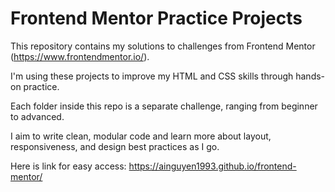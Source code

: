 # Frontend Mentor Practice Projects

This repository contains my solutions to challenges from Frontend Mentor (https://www.frontendmentor.io/).  

I'm using these projects to improve my HTML and CSS skills through hands-on practice.

Each folder inside this repo is a separate challenge, ranging from beginner to advanced.  

I aim to write clean, modular code and learn more about layout, responsiveness, and design best practices as I go.

Here is link for easy access: https://ainguyen1993.github.io/frontend-mentor/
